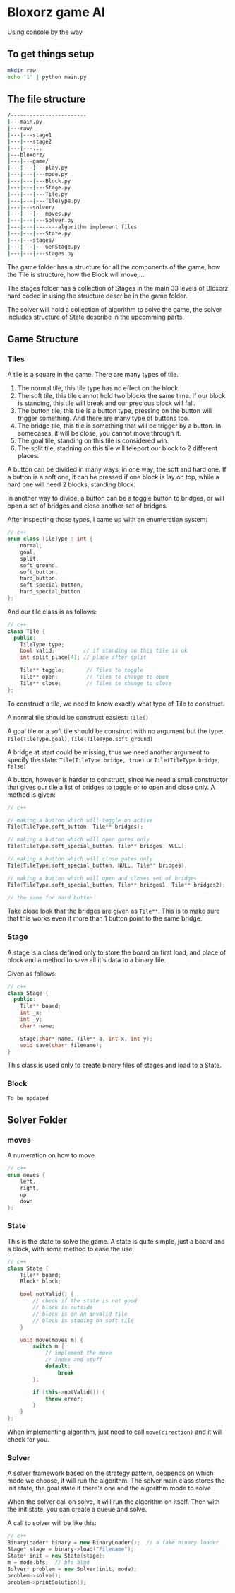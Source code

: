 # Bloxorz game AI

Using console by the way

## To get things setup

```bash
mkdir raw
echo '1' | python main.py
```

## The file structure

```bash
/------------------------
|---main.py
|---raw/
|---|---stage1
|---|---stage2
|---|---...
|---bloxorz/
|---|---game/
|---|---|---play.py
|---|---|---mode.py
|---|---|---Block.py
|---|---|---Stage.py
|---|---|---Tile.py
|---|---|---TileType.py
|---|---solver/
|---|---|---moves.py
|---|---|---Solver.py
|---|---|-------algorithm implement files
|---|---|---State.py
|---|---stages/
|---|---|---GenStage.py
|---|---|---stages.py
```

The game folder has a structure for all the components of the game, how the Tile is structure, how the Block will move,...

The stages folder has a collection of Stages in the main 33 levels of Bloxorz hard coded in using the structure describe in the game folder.

The solver will hold a collection of algorithm to solve the game, the solver includes structure of State describe in the upcomming parts.

## Game Structure

### Tiles

A tile is a square in the game. There are many types of tile.

1. The normal tile, this tile type has no effect on the block.
2. The soft tile, this tile cannot hold two blocks the same time. If our block is standing, this tile will break and our precious block will fall.
3. The button tile, this tile is a button type, pressing on the button will trigger something. And there are many type of buttons too.
4. The bridge tile, this tile is something that will be trigger by a button. In somecases, it will be close, you cannot move through it.
5. The goal tile, standing on this tile is considered win.
6. The split tile, stadning on this tile will teleport our block to 2 different places.

A button can be divided in many ways, in one way, the soft and hard one. If a button is a soft one, it can be pressed if one block is lay on top, while a hard one will need 2 blocks, standing block.

In another way to divide, a button can be a toggle button to bridges, or will open a set of bridges and close another set of bridges.

After inspecting those types, I came up with an enumeration system:

```c++
// c++
enum class TileType : int {
    normal,
    goal,
    split,
    soft_ground,
    soft_button,
    hard_button,
    soft_special_button,
    hard_special_button
};
```

And our tile class is as follows:

```c++
// c++
class Tile {
  public:
    TileType type;
    bool valid;         // if standing on this tile is ok
    int split_place[4]; // place after split

    Tile** toggle;       // Tiles to toggle
    Tile** open;         // Tiles to change to open
    Tile** close;        // Tiles to change to close
};
```

To construct a tile, we need to know exactly what type of Tile to construct.

A normal tile should be construct easiest: `Tile()`

A goal tile or a soft tile should be construct with no argument but the type: `Tile(TileType.goal)`, `Tile(TileType.soft_ground)`

A bridge at start could be missing, thus we need another argument to specify the state: `Tile(TileType.bridge, true)` or `Tile(TileType.bridge, false)`

A button, however is harder to construct, since we need a small constructor that gives our tile a list of bridges to toggle or to open and close only. A method is given:

```c++
// c++

// making a button which will toggle on active
Tile(TileType.soft_button, Tile** bridges);

// making a button which will open gates only
Tile(TileType.soft_special_button, Tile** bridges, NULL);

// making a button which will close gates only
Tile(TileType.soft_special_button, NULL, Tile** bridges);

// making a button which will open and closes set of bridges
Tile(TileType.soft_special_button, Tile** bridges1, Tile** bridges2);

// the same for hard button
```

Take close look that the bridges are given as `Tile**`. This is to make sure that this works even if more than 1 button point to the same bridge.

### Stage

A stage is a class defined only to store the board on first load, and place of block and a method to save all it's data to a binary file.

Given as follows:

```c++
// c++
class Stage {
  public:
    Tile** board;
    int _x;
    int _y;
    char* name;

    Stage(char* name, Tile** b, int x, int y);
    void save(char* filename);
}
```

This class is used only to create binary files of stages and load to a State.

### Block

`To be updated`

## Solver Folder

### moves

A numeration on how to move

```c++
// c++
enum moves {
    left,
    right,
    up,
    down
};
```

### State

This is the state to solve the game. A state is quite simple, just a board and a block, with some method to ease the use.

```c++
// c++
class State {
    Tile** board;
    Block* block;

    bool notValid() {
        // check if the state is not good
        // block is outside
        // block is on an invalid tile
        // block is stading on soft tile
    }

    void move(moves m) {
        switch m {
            // implement the move
            // index and stuff
            default:
                break
        };

        if (this->notValid()) {
            throw error;
        }
    }
};
```

When implementing algorithm, just need to call `move(direction)` and it will check for you.

### Solver

A solver framework based on the strategy pattern, deppends on which mode we choose, it will run the algorithm. The solver main class stores the init state, the goal state if there's one and the algorithm mode to solve.

When the solver call on solve, it will run the algorithm on itself. Then with the init state, you can create a queue and solve.

A call to solver will be like this:

```c++
// c++
BinaryLoader* binary = new BinaryLoader();  // a fake binary loader
Stage* stage = binary->load("Filename");
State* init = new State(stage);
m = mode.bfs;  // bfs algo
Solver* problem = new Solver(init, mode);
problem->solve();
problem->printSolution();
```
